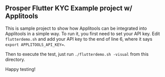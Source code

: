 ## Prosper Flutter KYC Example project w/ Applitools

This is sample project to show how Applitools can be integrated into Applitools in a simple way. 
To run it, you first need to set your API key. Edit `flutterdemo.sh` and add your API key to the end of line 6,
where it says `export APPLITOOLS_API_KEY=`. 

Then to execute the test, just run `./flutterdemo.sh -visual` from this directory.

Happy testing!